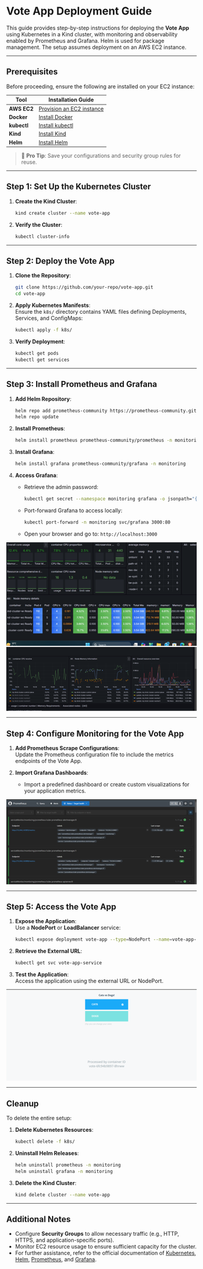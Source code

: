

# Vote App Deployment Guide

This guide provides step-by-step instructions for deploying the **Vote App** using Kubernetes in a Kind cluster, with monitoring and observability enabled by Prometheus and Grafana. Helm is used for package management. The setup assumes deployment on an AWS EC2 instance.

---

## Prerequisites

Before proceeding, ensure the following are installed on your EC2 instance:

| Tool       | Installation Guide                                        |
|------------|-----------------------------------------------------------|
| **AWS EC2**| [Provision an EC2 instance](https://docs.aws.amazon.com/AWSEC2/latest/UserGuide/Instances.html) |
| **Docker** | [Install Docker](https://docs.docker.com/engine/install/) |
| **kubectl**| [Install kubectl](https://kubernetes.io/docs/tasks/tools/install-kubectl/) |
| **Kind**   | [Install Kind](https://kind.sigs.k8s.io/docs/user/quick-start/) |
| **Helm**   | [Install Helm](https://helm.sh/docs/intro/install/)       |

> 🔗 **Pro Tip**: Save your configurations and security group rules for reuse.  

---

## Step 1: Set Up the Kubernetes Cluster

1. **Create the Kind Cluster**:  
   ```bash
   kind create cluster --name vote-app
   ```

2. **Verify the Cluster**:  
   ```bash
   kubectl cluster-info
   ```

---

## Step 2: Deploy the Vote App

1. **Clone the Repository**:  
   ```bash
   git clone https://github.com/your-repo/vote-app.git
   cd vote-app
   ```

2. **Apply Kubernetes Manifests**:  
   Ensure the `k8s/` directory contains YAML files defining Deployments, Services, and ConfigMaps:  
   ```bash
   kubectl apply -f k8s/
   ```

3. **Verify Deployment**:  
   ```bash
   kubectl get pods
   kubectl get services
   ```

 

---

## Step 3: Install Prometheus and Grafana

1. **Add Helm Repository**:  
   ```bash
   helm repo add prometheus-community https://prometheus-community.github.io/helm-charts
   helm repo update
   ```

2. **Install Prometheus**:  
   ```bash
   helm install prometheus prometheus-community/prometheus -n monitoring --create-namespace
   ```

3. **Install Grafana**:  
   ```bash
   helm install grafana prometheus-community/grafana -n monitoring
   ```

4. **Access Grafana**:  
   - Retrieve the admin password:  
     ```bash
     kubectl get secret --namespace monitoring grafana -o jsonpath="{.data.admin-password}" | base64 --decode
     ```
   - Port-forward Grafana to access locally:  
     ```bash
     kubectl port-forward -n monitoring svc/grafana 3000:80
     ```
   - Open your browser and go to: `http://localhost:3000`

![Grafana ](grafana1.png)
![Grafana ](grafana2.png)


---

## Step 4: Configure Monitoring for the Vote App

1. **Add Prometheus Scrape Configurations**:  
   Update the Prometheus configuration file to include the metrics endpoints of the Vote App.  

2. **Import Grafana Dashboards**:  
   - Import a predefined dashboard or create custom visualizations for your application metrics.

![Prometheus Dashboard](Prometheus.png)

---

## Step 5: Access the Vote App

1. **Expose the Application**:  
   Use a **NodePort** or **LoadBalancer** service:  
   ```bash
   kubectl expose deployment vote-app --type=NodePort --name=vote-app-service
   ```

2. **Retrieve the External URL**:  
   ```bash
   kubectl get svc vote-app-service
   ```

3. **Test the Application**:  
   Access the application using the external URL or NodePort.

![Vote App Running](voteapp.png)

---

## Cleanup

To delete the entire setup:

1. **Delete Kubernetes Resources**:  
   ```bash
   kubectl delete -f k8s/
   ```

2. **Uninstall Helm Releases**:  
   ```bash
   helm uninstall prometheus -n monitoring
   helm uninstall grafana -n monitoring
   ```

3. **Delete the Kind Cluster**:  
   ```bash
   kind delete cluster --name vote-app
   ```

---

## Additional Notes

- Configure **Security Groups** to allow necessary traffic (e.g., HTTP, HTTPS, and application-specific ports).  
- Monitor EC2 resource usage to ensure sufficient capacity for the cluster.  
- For further assistance, refer to the official documentation of [Kubernetes](https://kubernetes.io), [Helm](https://helm.sh), [Prometheus](https://prometheus.io), and [Grafana](https://grafana.com).  

